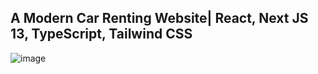 ## A Modern Car Renting Website| React, Next JS 13, TypeScript, Tailwind CSS 
![image](https://github.com/Lienkulet/DeliverXpress/assets/104018505/ff0e64cd-7c55-4f92-a675-8e225883f66a)
